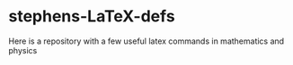 # stephens-LaTeX-defs
Here is a repository with a few useful latex commands in mathematics and physics
